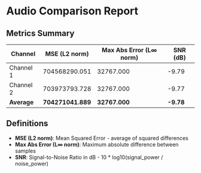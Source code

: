 # Audio Comparison Report

## Metrics Summary

| Channel | MSE (L2 norm) | Max Abs Error (L∞ norm) | SNR (dB) |
|---------|---------------|--------------------------|----------|
| Channel 1 | 704568290.051 | 32767.000 | -9.79 |
| Channel 2 | 703973793.728 | 32767.000 | -9.77 |
| **Average** | **704271041.889** | **32767.000** | **-9.78** |

## Definitions

- **MSE (L2 norm)**: Mean Squared Error - average of squared differences
- **Max Abs Error (L∞ norm)**: Maximum absolute difference between samples
- **SNR**: Signal-to-Noise Ratio in dB - 10 * log10(signal_power / noise_power)
